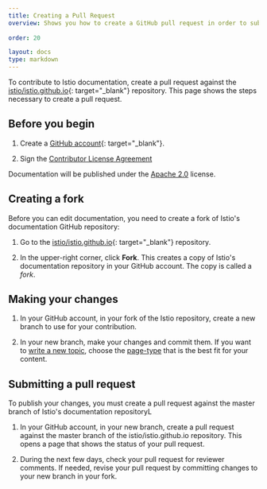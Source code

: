 ```yaml
---
title: Creating a Pull Request
overview: Shows you how to create a GitHub pull request in order to submit your docs for approval.
              
order: 20

layout: docs
type: markdown
---
```


To contribute to Istio documentation, create a pull request against the
[istio/istio.github.io](https://github.com/istio/istio.github.io){: target="_blank"}
repository. This page shows the steps necessary to create a pull request.

## Before you begin

1. Create a [GitHub account](https://github.com){: target="_blank"}.

1. Sign the [Contributor License Agreement](https://github.com/istio/istio/blob/master/CONTRIBUTING.md#contributor-license-agreements)

Documentation will be published under the [Apache 2.0](https://github.com/istio/istio.github.io/blob/master/LICENSE) license.

## Creating a fork
 
Before you can edit documentation, you need to create a fork of Istio's documentation GitHub repository:

1. Go to the
[istio/istio.github.io](https://github.com/istio/istio.github.io){: target="_blank"}
repository.

1. In the upper-right corner, click **Fork**. This creates a copy of Istio's
documentation repository in your GitHub account. The copy is called a *fork*.

## Making your changes

1. In your GitHub account, in your fork of the Istio repository, create
a new branch to use for your contribution.

1. In your new branch, make your changes and commit them. If you want to
[write a new topic](/docs/reference/contribute/writing-a-new-topic.html),
choose the [page-type](writing-a-new-topic.html#choosing-a-page-type)
that is the best fit for your content.

## Submitting a pull request

To publish your changes, you must create a pull request against the master branch of Istio's
documentation repositoryL

1. In your GitHub account, in your new branch, create a pull request
against the master branch of the istio/istio.github.io
repository. This opens a page that shows the status of your pull request.

1. During the next few days, check your pull request for reviewer comments.
If needed, revise your pull request by committing changes to your
new branch in your fork.
